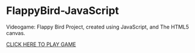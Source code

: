 # FlappyBird-JavaScript

Videogame: Flappy Bird Project, created using JavaScript, and The HTML5 canvas.

[CLICK HERE TO PLAY GAME](https://IvanVlademirS.github.io/FlappyBird_JS_Project/)  

